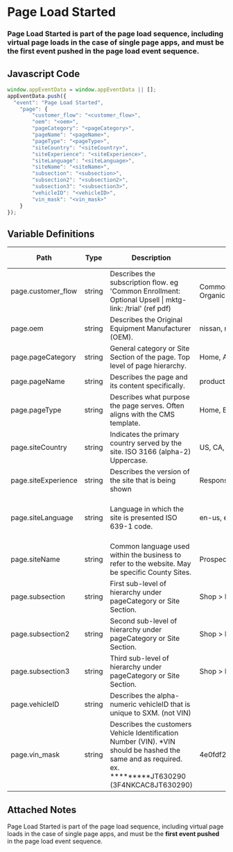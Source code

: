 # Page Load Started

### Page Load Started is part of the page load sequence, including virtual page loads in the case of single page apps, and must be the first event pushed in the page load event sequence.

## Javascript Code
```js
window.appEventData = window.appEventData || [];
appEventData.push({
  "event": "Page Load Started",
    "page": {
        "customer_flow": "<customer_flow>",
        "oem": "<oem>",
        "pageCategory": "<pageCategory>",
        "pageName": "<pageName>",
        "pageType": "<pageType>",
        "siteCountry": "<siteCountry>",
        "siteExperience": "<siteExperience>",
        "siteLanguage": "<siteLanguage>",
        "siteName": "<siteName>",
        "subsection": "<subsection>",
        "subsection2": "<subsection2>",
        "subsection3": "<subsection3>",
        "vehicleID": "<vehicleID>",
        "vin_mask": "<vin_mask>"
    }
});
```

## Variable Definitions

|Path|Type|Description|Example|Pattern|Min Length|Max Length|Minimum|Maximum|Multiple Of|
| --- | --- | --- | --- | --- | --- | --- | --- | --- | --- |
|page.customer_flow|string|Describes the subscription flow. eg 'Common Enrollment: Optional Upsell \| mktg-link: \/trial' \(ref pdf\)|Common Enrollment: Optional Upsell \| mktg-link: \/trial, Common Subscription: Organic Navigation \| mktg-link: \/home -&gt; \/manage|||||||
|page.oem|string|Describes the Original Equipment Manufacturer \(OEM\).|nissan, mopar|||||||
|page.pageCategory|string|General category or Site Section of the page. Top level of page hierarchy.|Home, About Us, Shop, Account, Blog, Investors|||||||
|page.pageName|string|Describes the page and its content specifically. |product - XYZ123, Mens - Tops - Sweaters, Order Confirmation|||||||
|page.pageType|string|Describes what purpose the page serves. Often aligns with the CMS template.|Home, Event Detail, Property Detail, Product Listing, Blog Post, Shopping Cart|||||||
|page.siteCountry|string|Indicates the primary country served by the site. ISO 3166 \(alpha-2\) Uppercase.|US, CA, FR, UK|^[A-Z]{2}$||||||
|page.siteExperience|string|Describes the version of the site that is being shown|Responsive, Mobile, Desktop|||||||
|page.siteLanguage|string|Language in which the site is presented ISO 639-1 code. |en-us, en-gb, ch-cn, fr-ca, fr-fr, da|^[a-z]{2}([-]{1}[a-z]{2}){0,1}$||||||
|page.siteName|string|Common language used within the business to refer to the website. May be specific County Sites.|Prospecting-EU, Prospecting-US, Member Portal, Shop-CA, Shop-US, Shop-EU|||||||
|page.subsection|string|First sub-level of hierarchy under pageCategory or Site Section. |Shop &gt; Kids, Shop &gt; Mens, Shop &gt; Womens|||||||
|page.subsection2|string|Second sub-level of hierarchy under pageCategory or Site Section. |Shop &gt; Kids &gt; Tops, Shop &gt; Mens &gt; Shoes|||||||
|page.subsection3|string|Third sub-level of hierarchy under pageCategory or Site Section. |Shop &gt; Kids &gt; Tops &gt; Tees, Shop &gt; Mens &gt; Shoes &gt; Oxfords|||||||
|page.vehicleID|string|Describes the alpha-numeric vehicleID that is unique to SXM. \(not VIN\)||||||||
|page.vin_mask|string|Describes the customers Vehicle Identification Number \(VIN\). \*VIN should be hashed the same and as required. ex.  \*\*\*\*\*\*\*\*\*JT630290 \(3F4NKCAC8JT630290\)|4e0fdf273923f840074344863d9ad582a37243ab26b5b32e0e267ed22c08c93a|||||||

## Attached Notes

<p class="p1"><span class="s1">Page Load Started is part of the page load sequence, including virtual page loads in the case of single page apps, and must be the <strong>first event pushed</strong> in the page load event sequence.</span></p>
